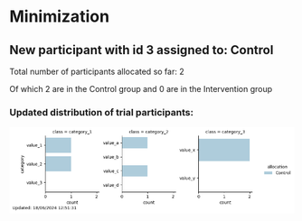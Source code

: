 # Minimization
## New participant with id 3 assigned to: Control

Total number of participants allocated so far: 2

Of which 2 are in the Control group and 0 are in the Intervention group
### Updated distribution of trial participants:
![Chart](./chart_51da8e55.png)